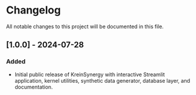 # Changelog

All notable changes to this project will be documented in this file.

## [1.0.0] - 2024-07-28
### Added
- Initial public release of KreinSynergy with interactive Streamlit application, kernel utilities, synthetic data generator, database layer, and documentation. 